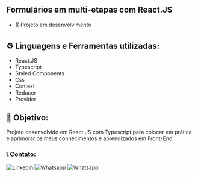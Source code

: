## Formulários em multi-etapas com React.JS

- ⏳ Projeto em desenvolvimento

## ⚙️ Linguagens e Ferramentas utilizadas:

- React.JS
- Typescript
- Styled Components
- Css
- Context
- Reducer
- Provider

## 🎯 Objetivo:

Projeto desenvolvido em React.JS com Typescript para colocar em prática e aprimorar os meus conhecimentos e aprendizados em Front-End.

### 📞 Contato:

[![Linkedin](https://img.shields.io/badge/LinkedIn-0077B5?style=for-the-badge&logo=linkedin&logoColor=white)](https://www.linkedin.com/in/danielalmeidadetoledo/)
[![Whatsapp](https://img.shields.io/badge/WhatsApp-25D366?style=for-the-badge&logo=whatsapp&logoColor=white)](https://api.whatsapp.com/send?phone=5515998485252)
[![Whatsapp](https://img.shields.io/badge/WhatsApp-25D366?style=for-the-badge&logo=whatsapp&logoColor=white)](https://api.whatsapp.com/send?phone=5515998485252)
